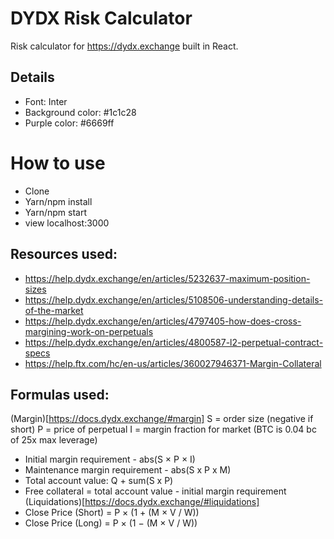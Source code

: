 # DYDX Risk Calculator

Risk calculator for https://dydx.exchange built in React.

## Details
- Font: Inter
- Background color: #1c1c28
- Purple color: #6669ff

# How to use
- Clone
- Yarn/npm install
- Yarn/npm start
- view localhost:3000

## Resources used:
- https://help.dydx.exchange/en/articles/5232637-maximum-position-sizes
- https://help.dydx.exchange/en/articles/5108506-understanding-details-of-the-market
- https://help.dydx.exchange/en/articles/4797405-how-does-cross-margining-work-on-perpetuals
- https://help.dydx.exchange/en/articles/4800587-l2-perpetual-contract-specs
- https://help.ftx.com/hc/en-us/articles/360027946371-Margin-Collateral

## Formulas used:
(Margin)[https://docs.dydx.exchange/#margin]
S = order size (negative if short)
P = price of perpetual
I = margin fraction for market (BTC is 0.04 bc of 25x max leverage)
- Initial margin requirement - abs(S × P × I)
- Maintenance margin requirement - abs(S x P x M)
- Total account value: Q + sum(S x P)
- Free collateral = total account value - initial margin requirement
(Liquidations)[https://docs.dydx.exchange/#liquidations]
- Close Price (Short) = P × (1 + (M × V / W))
- Close Price (Long) = P × (1 − (M × V / W))
